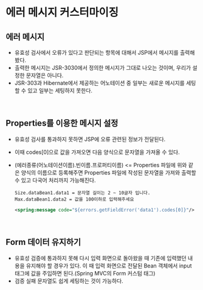 # 에러 메시지 커스터마이징

## 에러 메시지

- 유효성 검사에서 오류가 있다고 판단되는 항목에 대해서 JSP에서 메시지를 출력해봤다.
- 출력한 메시지는 JSR-3030에서 정의한 메시지가 그대로 나오는 것이며, 우리가 설정한 문자열은 아니다.
- JSR-303과 Hibernate에서 제공하는 어노테이션 중 일부는 새로운 메시지를 세팅 할 수 있고 일부는 세팅하지 못한다.

<br>

## Properties를 이용한 메시지 설정

- 유효성 검사를 통과하지 못하면 JSP에 오류 관련된 정보가 전달된다.

- 이때 codes[0]으로 값을 가져오면 다음 양식으로 문자열을 가져올 수 있다.

- (에러종류(어노테이션이름).빈이름.프로퍼티이름) <= Properties 파일에 위와 같은 양식의 이름으로 등록해주면 Properties 파일에 작성된 문자열을 가져와 출력할 수 있고 다국어 처리까지 가능해진다.

  ```properties
  Size.dataBean1.data1 = 문자열 길이는 2 ~ 10글자 입니다.
  Max.dataBean1.data2 = 값을 100이하로 입력해주세요
  ```

  ```xml
  <spring:message code="${errors.getFieldError('data1').codes[0]}"/>
  ```

<br>

## Form 데이터 유지하기

- 유효성 검증에 통과하지 못해 다시 입력 화면으로 돌아왔을 때 기존에 입력했던 내용을 유지해야 할 경우가 있다. 이 때 입력 화면으로 전달된 Bean 객체에서 input 태그에 값을 주입하면 된다.(Spring MVC의 Form 커스텀 태그)
- 검증 실패 문자열도 쉽게 세팅하는 것이 가능하다.

